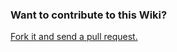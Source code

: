 ### Want to contribute to this Wiki?

[Fork it and send a pull request.](https://github.com/RedHat-Israel/rosvr-wiki)
